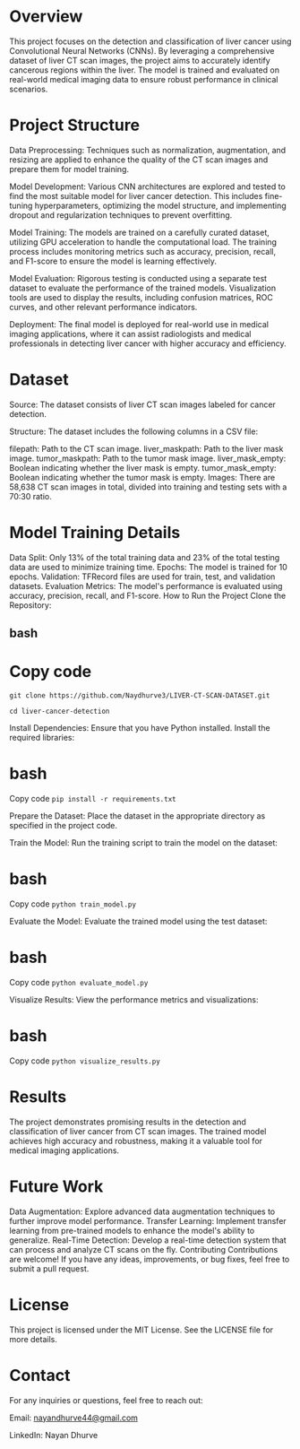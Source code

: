 # Overview
This project focuses on the detection and classification of liver cancer using Convolutional Neural Networks (CNNs). By leveraging a comprehensive dataset of liver CT scan images, the project aims to accurately identify cancerous regions within the liver. The model is trained and evaluated on real-world medical imaging data to ensure robust performance in clinical scenarios.

# Project Structure
Data Preprocessing: Techniques such as normalization, augmentation, and resizing are applied to enhance the quality of the CT scan images and prepare them for model training.

Model Development: Various CNN architectures are explored and tested to find the most suitable model for liver cancer detection. This includes fine-tuning hyperparameters, optimizing the model structure, and implementing dropout and regularization techniques to prevent overfitting.

Model Training: The models are trained on a carefully curated dataset, utilizing GPU acceleration to handle the computational load. The training process includes monitoring metrics such as accuracy, precision, recall, and F1-score to ensure the model is learning effectively.

Model Evaluation: Rigorous testing is conducted using a separate test dataset to evaluate the performance of the trained models. Visualization tools are used to display the results, including confusion matrices, ROC curves, and other relevant performance indicators.

Deployment: The final model is deployed for real-world use in medical imaging applications, where it can assist radiologists and medical professionals in detecting liver cancer with higher accuracy and efficiency.

# Dataset
Source: The dataset consists of liver CT scan images labeled for cancer detection.

Structure: The dataset includes the following columns in a CSV file:

filepath: Path to the CT scan image.
liver_maskpath: Path to the liver mask image.
tumor_maskpath: Path to the tumor mask image.
liver_mask_empty: Boolean indicating whether the liver mask is empty.
tumor_mask_empty: Boolean indicating whether the tumor mask is empty.
Images: There are 58,638 CT scan images in total, divided into training and testing sets with a 70:30 ratio.

# Model Training Details
Data Split: Only 13% of the total training data and 23% of the total testing data are used to minimize training time.
Epochs: The model is trained for 10 epochs.
Validation: TFRecord files are used for train, test, and validation datasets.
Evaluation Metrics: The model's performance is evaluated using accuracy, precision, recall, and F1-score.
How to Run the Project
Clone the Repository:

## bash
# Copy code
 `git clone https://github.com/Naydhurve3/LIVER-CT-SCAN-DATASET.git`

`cd liver-cancer-detection `

Install Dependencies: Ensure that you have Python installed. Install the required libraries:

# bash
Copy code
`pip install -r requirements.txt`

Prepare the Dataset: Place the dataset in the appropriate directory as specified in the project code.

Train the Model: Run the training script to train the model on the dataset:

# bash

Copy code
`python train_model.py`

Evaluate the Model: Evaluate the trained model using the test dataset:

# bash

Copy code
`python evaluate_model.py`

Visualize Results: View the performance metrics and visualizations:

# bash

Copy code
`python visualize_results.py`

# Results
The project demonstrates promising results in the detection and classification of liver cancer from CT scan images. The trained model achieves high accuracy and robustness, making it a valuable tool for medical imaging applications.

# Future Work
Data Augmentation: Explore advanced data augmentation techniques to further improve model performance.
Transfer Learning: Implement transfer learning from pre-trained models to enhance the model's ability to generalize.
Real-Time Detection: Develop a real-time detection system that can process and analyze CT scans on the fly.
Contributing
Contributions are welcome! If you have any ideas, improvements, or bug fixes, feel free to submit a pull request.

# License
This project is licensed under the MIT License. See the LICENSE file for more details.

# Contact
For any inquiries or questions, feel free to reach out:

Email: nayandhurve44@gmail.com

LinkedIn: Nayan Dhurve
